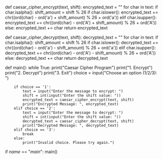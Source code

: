 def caesar_cipher_encrypt(text, shift):
    encrypted_text = ""
    for char in text:
        if char.isalpha():
            shift_amount = shift % 26
            if char.islower():
                encrypted_text += chr((ord(char) - ord('a') + shift_amount) % 26 + ord('a'))
            elif char.isupper():
                encrypted_text += chr((ord(char) - ord('A') + shift_amount) % 26 + ord('A'))
        else:
            encrypted_text += char
    return encrypted_text

def caesar_cipher_decrypt(text, shift):
    decrypted_text = ""
    for char in text:
        if char.isalpha():
            shift_amount = shift % 26
            if char.islower():
                decrypted_text += chr((ord(char) - ord('a') - shift_amount) % 26 + ord('a'))
            elif char.isupper():
                decrypted_text += chr((ord(char) - ord('A') - shift_amount) % 26 + ord('A'))
        else:
            decrypted_text += char
    return decrypted_text

def main():
    while True:
        print("Caesar Cipher Program")
        print("1. Encrypt")
        print("2. Decrypt")
        print("3. Exit")
        choice = input("Choose an option (1/2/3): ")

        if choice == '1':
            text = input("Enter the message to encrypt: ")
            shift = int(input("Enter the shift value: "))
            encrypted_text = caesar_cipher_encrypt(text, shift)
            print("Encrypted Message: ", encrypted_text)
        elif choice == '2':
            text = input("Enter the message to decrypt: ")
            shift = int(input("Enter the shift value: "))
            decrypted_text = caesar_cipher_decrypt(text, shift)
            print("Decrypted Message: ", decrypted_text)
        elif choice == '3':
            break
        else:
            print("Invalid choice. Please try again.")

if _name_ == "_main_":
    main()
